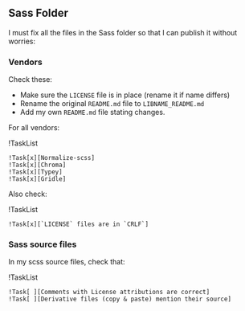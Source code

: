 
## Sass Folder

I must fix all the files in the Sass folder so that I can publish it without worries:

### Vendors

Check these:

- Make sure the `LICENSE` file is in place (rename it if name differs)
- Rename the original `README.md` file to `LIBNAME_README.md`
- Add my own  `README.md` file stating changes.

For all vendors:

!TaskList
~~~~~~~~~~~~~~~~~~~~~~~~~~~~~~~~~~~~~~~~~~~~
!Task[x][Normalize-scss]
!Task[x][Chroma]
!Task[x][Typey]
!Task[x][Gridle]
~~~~~~~~~~~~~~~~~~~~~~~~~~~~~~~~~~~~~~~~~~~~

Also check:

!TaskList
~~~~~~~~~~~~~~~~~~~~~~~~~~~~~~~~~~~~~~~~~~~~
!Task[x][`LICENSE` files are in `CRLF`]
~~~~~~~~~~~~~~~~~~~~~~~~~~~~~~~~~~~~~~~~~~~~

### Sass source files

In my scss source files, check that:

!TaskList
~~~~~~~~~~~~~~~~~~~~~~~~~~~~~~~~~~~~~~~~~~~~
!Task[ ][Comments with License attributions are correct]
!Task[ ][Derivative files (copy & paste) mention their source]
~~~~~~~~~~~~~~~~~~~~~~~~~~~~~~~~~~~~~~~~~~~~

